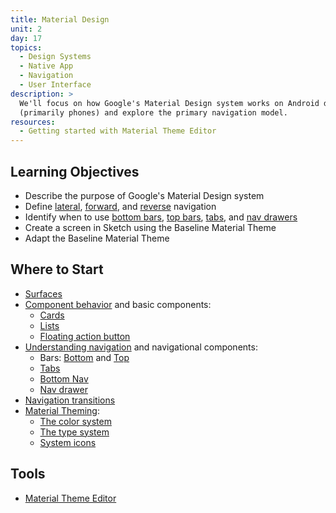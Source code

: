 ```yaml
---
title: Material Design
unit: 2
day: 17
topics:
  - Design Systems
  - Native App
  - Navigation
  - User Interface
description: >
  We'll focus on how Google's Material Design system works on Android devices
  (primarily phones) and explore the primary navigation model.
resources:
  - Getting started with Material Theme Editor
---
```


Learning Objectives
-------------------

- Describe the purpose of Google's Material Design system
- Define [lateral][], [forward][], and [reverse][] navigation
- Identify when to use [bottom bars][bottom-bar], [top bars][top-bar], [tabs][], and [nav drawers][nav-drawer]
- Create a screen in Sketch using the Baseline Material Theme
- Adapt the Baseline Material Theme

[lateral]: https://material.io/design/navigation/understanding-navigation.html#lateral-navigation
[forward]: https://material.io/design/navigation/understanding-navigation.html#forward-navigation
[reverse]: https://material.io/design/navigation/understanding-navigation.html#reverse-navigation


Where to Start
--------------

- [Surfaces][]
- [Component behavior][] and basic components:
  - [Cards][cards]
  - [Lists][lists]
  - [Floating action button][fab]
- [Understanding navigation][] and navigational components:
  - Bars: [Bottom][bottom-bar] and [Top][top-bar]
  - [Tabs][tabs]
  - [Bottom Nav][bottom-nav]
  - [Nav drawer][nav-drawer]
- [Navigation transitions][]
- [Material Theming][theming]:
  - [The color system][]
  - [The type system][]
  - [System icons][]

[Surfaces]: https://material.io/design/environment/surfaces.html
[Understanding layout]: https://material.io/design/layout/understanding-layout.html
[Component behavior]: https://material.io/design/layout/component-behavior.html
[Understanding navigation]: https://material.io/design/navigation/understanding-navigation.html
[Navigation transitions]: https://material.io/design/navigation/navigation-transitions.html
[The color system]: https://material.io/design/color/the-color-system.html
[The type system]: https://material.io/design/typography/the-type-system.html
[System icons]: https://material.io/design/iconography/system-icons.html
[States]: https://material.io/design/interaction/states.html

[bottom-bar]: https://material.io/design/components/app-bars-bottom.html
[top-bar]: https://material.io/design/components/app-bars-top.html
[bottom-nav]: https://material.io/design/components/bottom-navigation.html
[fab]: https://material.io/design/components/buttons-floating-action-button.html
[cards]: https://material.io/design/components/cards.html
[bottom-sheets]: https://material.io/design/components/sheets-bottom.html
[nav-drawer]: https://material.io/design/components/navigation-drawer.html
[lists]: https://material.io/design/components/lists.html
[snackbars]: https://material.io/design/components/snackbars.html
[tabs]: https://material.io/design/components/tabs.html

[theming]: https://material.io/design/material-theming/overview.html


Tools
-----

- [Material Theme Editor](https://material.io/tools/theme-editor/)

